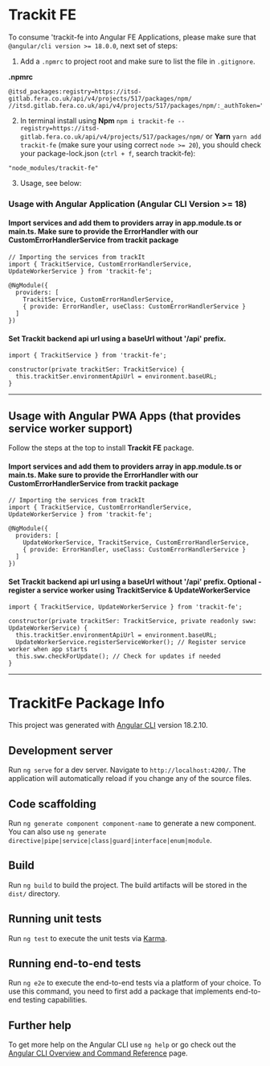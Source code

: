 # Trackit FE



To consume 'trackit-fe into Angular FE Applications, please make sure that `@angular/cli version >= 18.0.0`, next set of steps:

1) Add a `.npmrc` to project root and make sure to list the file in `.gitignore`.

**.npmrc**
```
@itsd_packages:registry=https://itsd-gitlab.fera.co.uk/api/v4/projects/517/packages/npm/
//itsd.gitlab.fera.co.uk/api/v4/projects/517/packages/npm/:_authToken="AccessTokenValue"
```

2) In terminal install using **Npm** `npm i trackit-fe --registry=https://itsd-gitlab.fera.co.uk/api/v4/projects/517/packages/npm/` or **Yarn** `yarn add trackit-fe` (make sure your using correct `node >= 20`), you should check your package-lock.json (`ctrl + f`, search trackit-fe):
```
"node_modules/trackit-fe"
```
3) Usage, see below:

### Usage with Angular Application (Angular CLI Version >= 18)

#### Import services and add them to providers array in app.module.ts or main.ts. Make sure to provide the ErrorHandler with our CustomErrorHandlerService from trackit package
```
// Importing the services from trackIt
import { TrackitService, CustomErrorHandlerService, UpdateWorkerService } from 'trackit-fe';

@NgModule({
  providers: [
    TrackitService, CustomErrorHandlerService,
    { provide: ErrorHandler, useClass: CustomErrorHandlerService }
  ]
})
```

#### Set Trackit backend api url using a baseUrl without '/api' prefix.
```
import { TrackitService } from 'trackit-fe';

constructor(private trackitSer: TrackitService) {
  this.trackitSer.environmentApiUrl = environment.baseURL;
}
```

---

## Usage with Angular PWA Apps (that provides service worker support)

Follow the steps at the top to install **Trackit FE** package.

#### Import services and add them to providers array in app.module.ts or main.ts. Make sure to provide the ErrorHandler with our CustomErrorHandlerService from trackit package

```
// Importing the services from trackIt
import { TrackitService, CustomErrorHandlerService, UpdateWorkerService } from 'trackit-fe';

@NgModule({
  providers: [
    UpdateWorkerService, TrackitService, CustomErrorHandlerService,
    { provide: ErrorHandler, useClass: CustomErrorHandlerService }
  ]
})
```

#### Set Trackit backend api url using a baseUrl without '/api' prefix. Optional - register a service worker using TrackitService & UpdateWorkerService
```
import { TrackitService, UpdateWorkerService } from 'trackit-fe';

constructor(private trackitSer: TrackitService, private readonly sww: UpdateWorkerService) {
  this.trackitSer.environmentApiUrl = environment.baseURL;
  UpdateWorkerService.registerServiceWorker(); // Register service worker when app starts
  this.sww.checkForUpdate(); // Check for updates if needed
}
```

---

# TrackitFe Package Info

This project was generated with [Angular CLI](https://github.com/angular/angular-cli) version 18.2.10.

## Development server

Run `ng serve` for a dev server. Navigate to `http://localhost:4200/`. The application will automatically reload if you change any of the source files.

## Code scaffolding

Run `ng generate component component-name` to generate a new component. You can also use `ng generate directive|pipe|service|class|guard|interface|enum|module`.

## Build

Run `ng build` to build the project. The build artifacts will be stored in the `dist/` directory.

## Running unit tests

Run `ng test` to execute the unit tests via [Karma](https://karma-runner.github.io).

## Running end-to-end tests

Run `ng e2e` to execute the end-to-end tests via a platform of your choice. To use this command, you need to first add a package that implements end-to-end testing capabilities.

## Further help

To get more help on the Angular CLI use `ng help` or go check out the [Angular CLI Overview and Command Reference](https://angular.dev/tools/cli) page.
